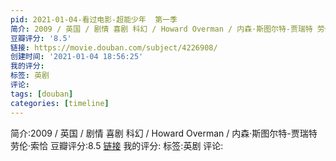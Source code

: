 ```yaml
---
pid: 2021-01-04-看过电影-超能少年  第一季
简介: 2009 / 英国 / 剧情 喜剧 科幻 / Howard Overman / 内森·斯图尔特-贾瑞特 劳伦·索恰
豆瓣评分: '8.5'
链接: https://movie.douban.com/subject/4226908/
创建时间: '2021-01-04 18:56:25'
我的评分:
标签: 英剧
评论:
tags: [douban]
categories: [timeline]
---
```

简介:2009 / 英国 / 剧情 喜剧 科幻 / Howard Overman / 内森·斯图尔特-贾瑞特 劳伦·索恰
豆瓣评分:8.5
[链接](https://movie.douban.com/subject/4226908/)
我的评分:
标签:英剧
评论:
